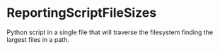 # ReportingScriptFileSizes
Python script in a single file that will traverse the filesystem finding the largest files in a path.
